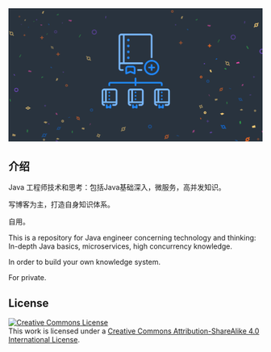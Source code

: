<div align="center"> <img src="./images/repository-template-demo.png"/> </div>


## 介绍
Java 工程师技术和思考：包括Java基础深入，微服务，高并发知识。

写博客为主，打造自身知识体系。

自用。

This is a repository for Java engineer concerning technology and thinking: In-depth Java basics, microservices, high concurrency knowledge.

In order to build your own knowledge system.

For private.
## License
<a rel="license" href="http://creativecommons.org/licenses/by-sa/4.0/"><img alt="Creative Commons License" style="border-width:0" src="https://i.creativecommons.org/l/by-sa/4.0/88x31.png" /></a><br />This work is licensed under a <a rel="license" href="http://creativecommons.org/licenses/by-sa/4.0/">Creative Commons Attribution-ShareAlike 4.0 International License</a>.
